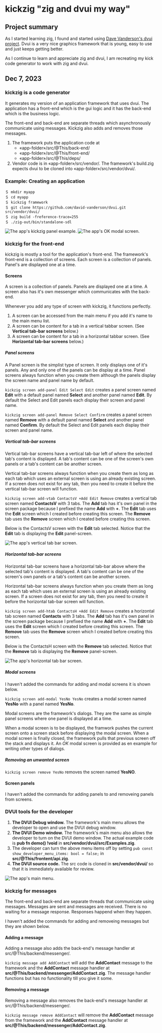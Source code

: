 # kickzig "zig and dvui my way"

## Project summary

As I started learning zig, I found and started using [Dave Vanderson's dvui project](https://github.com/david-vanderson/dvui). Dvui is a very nice graphics framework that is young, easy to use and just keeps getting better.

As I continue to learn and appreciate zig and dvui, I am recreating my kick code generator to work with zig and dvui.

## Dec 7, 2023

### kickzig is a code generator

It generates my version of an application framework that uses dvui. The application has a front-end which is the gui logic and it has the back-end which is the business logic.

The front-end and back-end are separate threads which asynchronously communicate using messages. Kickzig also adds and removes those messages.

1. The framework puts the application code at
   * «app-folder»/src/@This/back-end/
   * «app-folder»/src/@This/front-end/
   * «app-folder»/src/@This/deps/
1. Vendor code is in «app-folder»/src/vendor/. The framework's build.zig expects dvui to be cloned into «app-folder»/src/vendor/dvui/.

### Example: Creating an application

```shell
＄ mkdir myapp
＄ cd myapp
＄ kickzig framework
＄ git clone https://github.com/david-vanderson/dvui.git src/vendor/dvui/
＄ zig build -freference-trace=255
＄ ./zig-out/bin/standalone-sdl
```

![The app's kickzig panel example.](images/open.png)
![The app's OK modal screen.](images/modal.png)

### kickzig for the front-end

kickzig is mostly a tool for the application's front-end. The framework's front-end is a collection of screens. Each screen is a collection of panels. Panel's are displayed one at a time.

#### Screens

A screen is a collection of panels. Panels are displayed one at a time. A screen also has it's own messenger which communicates with the back-end.

Whenever you add any type of screen with kickzig, it functions perfectly.

1. A screen can be accessed from the main menu if you add it's name to the main menu list.
1. A screen can be content for a tab in a vertical tabbar screen. (See **Vertical tab-bar screens** below.)
1. A screen can be content for a tab in a horizontal tabbar screen. (See **Horizontal tab-bar screens** below.)

##### Panel screens

A Panel screen is the simplist type of screen. It only displays one of it's panels. Any and only one of the panels can be display at a time. Panel screens always function when you create them although the panels display the screen name and panel name by default.

`kickzig screen add-panel Edit Select Edit` creates a panel screen named **Edit** with a default panel named **Select** and another panel named **Edit**. By default the Select and Edit panels each display their screen and panel name.

`kickzig screen add-panel Remove Select Confirm` creates a panel screen named **Remove** with a default panel named **Select** and another panel named **Confirm**. By default the Select and Edit panels each display their screen and panel name.

##### Vertical tab-bar screens

Vertical tab-bar screens have a vertical tab-bar left of where the selected tab's content is displayed. A tab's content can be one of the screen's own panels or a tab's content can be another screen.

Vertical tab-bar screens always function when you create them as long as each tab which uses an external screen is using an already existing screen. If a screen does not exist for any tab, then you need to create it before the vertical tab-bar screen will function.

`kickzig screen add-vtab ContactsV +Add Edit Remove` creates a vertical tab screen named **ContactsV** with 3 tabs. The **Add** tab has it's own panel in the screen package because I prefixed the name **Add** with **+**. The **Edit** tab uses the **Edit** screen which I created before creating this screen. The **Remove** tab uses the **Remove** screen which I created before creating this screen.

Below is the ContactsV screen with the **Edit** tab selected. Notice that the **Edit** tab is displaying the **Edit** panel-screen.

![The app's vertical tab bar screen.](images/vtab_screen.png)

##### Horizontal tab-bar screens

Horizontal tab-bar screens have a horizontal tab-bar above where the selected tab's content is displayed. A tab's content can be one of the screen's own panels or a tab's content can be another screen.

Horizontal tab-bar screens always function when you create them as long as each tab which uses an external screen is using an already existing screen. If a screen does not exist for any tab, then you need to create it before the horizontal tab-bar screen will function.

`kickzig screen add-htab ContactsH +Add Edit Remove` creates a horizontal tab screen named **Contacts** with 3 tabs. The **Add** tab has it's own panel in the screen package because I prefixed the name **Add** with **+**. The **Edit** tab uses the **Edit** screen which I created before creating this screen. The **Remove** tab uses the **Remove** screen which I created before creating this screen.

Below is the ContactsH screen with the **Remove** tab selected. Notice that the **Remove** tab is displaying the **Remove** panel-screen.

![The app's horizontal tab bar screen.](images/htab_screen.png)

##### Modal screens

I haven't added the commands for adding and modal screens it is shown below.

`kickzig screen add-modal YesNo YesNo` creates a modal screen named **YesNo** with a panel named **YesNo**.

Modal screens are the framework's dialogs. They are the same as simple panel screens where one panel is displayed at a time.

When a modal screen is to be displayed, the framwork pushes the current screen onto a screen stack before displaying the modal screen. When a modal screen is finally closed, the framework pulls that previous screen off the stack and displays it. An *OK* modal screen is provided as en example for writing other types of dialogs.

##### Removing an unwanted screen

`kickzig screen remove YesNo` removes the screen named **YesNO**.

#### Screen panels

I haven't added the commands for adding panels to and removeing panels from screens.

### DVUI tools for the developer

1. **The DVUI Debug window.** The framework's main menu allows the developer to open and use the DVUI debug window.
1. **The DVUI Demo window.** The framework's main menu also allows the developer to turn on the DVUI demo window. The actual example code is **pub fn demo() !void** in **src/vendor/dvui/src/Examples.zig**.
1. The developer can turn the above menu items off by setting `pub const show_developer_menu_items: bool = false;` in **src/@This/frontent/api.zig**.
1. **The DVUI source code.** The src code is cloned in **src/vendor/dvui/** so that it is immediately available for review.

![The app's main menu.](images/main_menu.png)

### kickzig for messages

The front-end and back-end are separate threads that communicate using messages. Messages are sent and messages are received. There is no waiting for a message response. Responses happend when they happen.

I haven't added the commands for adding and removeing messages but they are shown below.

#### Adding a message

Adding a message also adds the back-end's message handler at src/@This/backend/messenger/.

`kickzig message add AddContact` will add the **AddContact** message to the framework and the **AddContact** message handler at **src/@This/backend/messenger/AddContact.zig**. The message handler functions but has no functionality till you give it some.

#### Removing a message

Removing a message also removes the back-end's message handler at src/@This/backend/messenger/.

`kickzig message remove AddContact` will remove the **AddContact** message from the framework and the **AddContact** message handler at **src/@This/backend/messenger/AddContact.zig**.

